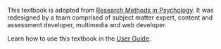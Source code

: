 
<i-image src="/images/itell.svg" alt="iTELL logo" width="180" height="180" expandable=false priority>
</i-image>



This textbook is adopted from [Research Methods in Psychology](https://kpu.pressbooks.pub/psychmethods4e/). It was redesigned by a team comprised of subject matter expert,
content and assessment developer, multimedia and web developer.

Learn how to use this textbook in the <a href="/guide">User Guide</a>.
